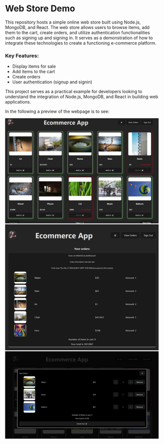 # Web Store Demo

This repository hosts a simple online web store built using Node.js, MongoDB, and React.
The web store allows users to browse items, add them to the cart, create orders, and utilize authentication functionalities such as signing up and signing in.
It serves as a demonstration of how to integrate these technologies to create a functioning e-commerce platform.

### Key Features:

- Display items for sale
- Add items to the cart
- Create orders
- User authentication (signup and signin)

This project serves as a practical example for developers looking to understand the integration of Node.js, MongoDB, and React in building web applications.

<p>In the following a preview of the webpage is to see:</p>
<img src="https://raw.githubusercontent.com/Lunecron/Online_Store_React/master/preview/main_page.jpg" width="500">
<img src="https://raw.githubusercontent.com/Lunecron/Online_Store_React/master/preview/order_page.jpg" width="500">
<img src="https://raw.githubusercontent.com/Lunecron/Online_Store_React/master/preview/cart.jpg" width="500">
